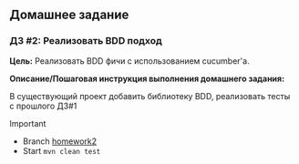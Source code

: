   ## Домашнее задание
### ДЗ #2: Реализовать BDD подход

**Цель:**
Реализовать BDD фичи с использованием cucumber'a.

**Описание/Пошаговая инструкция выполнения домашнего задания:**

В существующий проект добавить библиотеку BDD, реализовать тесты с прошлого ДЗ#1

>[!IMPORTANT]
>+ Branch [homework2](https://github.com/RusAli/OTUS_Java-QA-Engineer.Professional/tree/homework2)
>+ Start ```mvn clean test```
